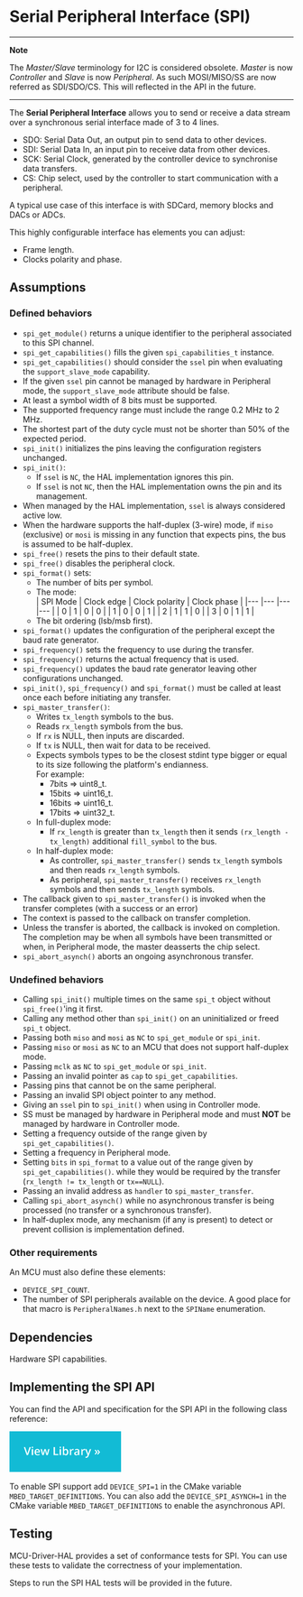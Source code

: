 <h1 id="spi-port">Serial Peripheral Interface (SPI)</h1>

---
**Note**

The _Master/Slave_ terminology for I2C is considered obsolete. _Master_ is now _Controller_ and _Slave_ is now _Peripheral_. As such MOSI/MISO/SS are now referred as SDI/SDO/CS. This will reflected in the API in the future.

---

The **Serial Peripheral Interface** allows you to send or receive a data stream over a synchronous serial interface made of 3 to 4 lines.

- SDO: Serial Data Out, an output pin to send data to other devices.
- SDI: Serial Data In, an input pin to receive data from other devices.
- SCK: Serial Clock, generated by the controller device to synchronise data transfers.
- CS: Chip select, used by the controller to start communication with a peripheral.

A typical use case of this interface is with SDCard, memory blocks and DACs or ADCs.

This highly configurable interface has elements you can adjust:

- Frame length.
- Clocks polarity and phase.

## Assumptions

### Defined behaviors

- `spi_get_module()` returns a unique identifier to the peripheral associated to this SPI channel.
- `spi_get_capabilities()` fills the given `spi_capabilities_t` instance.
- `spi_get_capabilities()` should consider the `ssel` pin when evaluating the `support_slave_mode` capability.
- If the given `ssel` pin cannot be managed by hardware in Peripheral mode, the `support_slave_mode` attribute should be false.
- At least a symbol width of 8 bits must be supported.
- The supported frequency range must include the range 0.2 MHz to 2 MHz.
- The shortest part of the duty cycle must not be shorter than 50% of the expected period.
- `spi_init()` initializes the pins leaving the configuration registers unchanged.
- `spi_init()`:
   - If `ssel` is `NC`, the HAL implementation ignores this pin.
   - If `ssel` is not `NC`, then the HAL implementation owns the pin and its management.
- When managed by the HAL implementation, `ssel` is always considered active low.
- When the hardware supports the half-duplex (3-wire) mode, if `miso` (exclusive) or `mosi` is missing in any function that expects pins, the bus is assumed to be half-duplex.
- `spi_free()` resets the pins to their default state.
- `spi_free()` disables the peripheral clock.
- `spi_format()` sets:
   - The number of bits per symbol.
   - The mode:   
      |  SPI Mode  |  Clock edge  |  Clock polarity  |   Clock phase  |
      |---         |---           |---               |---             |
      |  0         |  1           | 0                | 0              |
      |  1         |  0           | 0                | 1              |
      |  2         |  1           | 1                | 0              |
      |  3         |  0           | 1                | 1              |
   - The bit ordering (lsb/msb first).
- `spi_format()` updates the configuration of the peripheral except the baud rate generator.
- `spi_frequency()` sets the frequency to use during the transfer.
- `spi_frequency()` returns the actual frequency that is used.
- `spi_frequency()` updates the baud rate generator leaving other configurations unchanged.
- `spi_init()`, `spi_frequency()` and `spi_format()` must be called at least once each before initiating any transfer.
- `spi_master_transfer()`:
   - Writes `tx_length` symbols to the bus.
   - Reads `rx_length` symbols from the bus.
   - If `rx` is NULL, then inputs are discarded.
   - If `tx` is NULL, then wait for data to be received.
   - Expects symbols types to be the closest stdint type bigger or equal to its size following the platform's endianness.  
   For example:
      - 7bits => uint8_t.
      - 15bits => uint16_t.
      - 16bits => uint16_t.
      - 17bits => uint32_t.
   - In full-duplex mode:
      - If `rx_length` is greater than `tx_length` then it sends `(rx_length - tx_length)` additional `fill_symbol` to the bus.
  - In half-duplex mode:
      - As controller, `spi_master_transfer()` sends `tx_length` symbols and then reads `rx_length` symbols.
      - As peripheral, `spi_master_transfer()` receives `rx_length` symbols and then sends `tx_length` symbols.
- The callback given to `spi_master_transfer()` is invoked when the transfer completes (with a success or an error)
- The context is passed to the callback on transfer completion.
- Unless the transfer is aborted, the callback is invoked on completion. The completion may be when all symbols have been transmitted
  or when, in Peripheral mode, the master deasserts the chip select.
- `spi_abort_asynch()` aborts an ongoing asynchronous transfer.

### Undefined behaviors

- Calling `spi_init()` multiple times on the same `spi_t` object without `spi_free()`'ing it first.
- Calling any method other than `spi_init()` on an uninitialized or freed `spi_t` object.
- Passing both `miso` and `mosi` as `NC` to `spi_get_module` or `spi_init`.
- Passing `miso` or `mosi` as `NC` to an MCU that does not support half-duplex mode.
- Passing `mclk` as `NC`  to `spi_get_module` or `spi_init`.
- Passing an invalid pointer as `cap` to `spi_get_capabilities`.
- Passing pins that cannot be on the same peripheral.
- Passing an invalid SPI object pointer to any method.
- Giving an `ssel` pin to `spi_init()` when using in Controller mode.
- SS must be managed by hardware in Peripheral mode and must **NOT** be managed by hardware in Controller mode.
- Setting a frequency outside of the range given by `spi_get_capabilities()`.
- Setting a frequency in Peripheral mode.
- Setting `bits` in `spi_format` to a value out of the range given by `spi_get_capabilities()`.
while they would be required by the transfer (`rx_length != tx_length` or `tx==NULL`).
- Passing an invalid address as `handler` to `spi_master_transfer`.
- Calling `spi_abort_asynch()` while no asynchronous transfer is being processed (no transfer or a synchronous transfer).
- In half-duplex mode, any mechanism (if any is present) to detect or prevent collision is implementation defined.

### Other requirements

An MCU must also define these elements:

- `DEVICE_SPI_COUNT`.
- The number of SPI peripherals available on the device. A good place for that macro is `PeripheralNames.h` next to the `SPIName` enumeration.

## Dependencies

Hardware SPI capabilities.

## Implementing the SPI API

You can find the API and specification for the SPI API in the following class reference:

[![View code](../../images/view_library_button.png)](https://armmbed.github.io/MCU-Driver-HAL/doxygen/html/group__hal___general_s_p_i.html)

To enable SPI support add `DEVICE_SPI=1` in the CMake variable `MBED_TARGET_DEFINITIONS`.
You can also add the `DEVICE_SPI_ASYNCH=1` in the CMake variable `MBED_TARGET_DEFINITIONS` to enable the asynchronous API.

## Testing

MCU-Driver-HAL provides a set of conformance tests for SPI. You can use these tests to validate the correctness of your implementation.

Steps to run the SPI HAL tests will be provided in the future.

